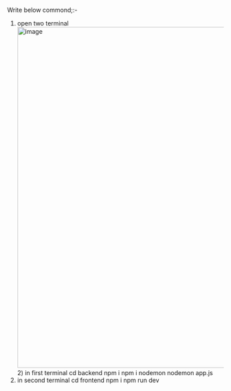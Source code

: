 Write below commond;:-
1) open two terminal
   <img width="791" alt="image" src="https://github.com/user-attachments/assets/07a1ea7d-2d79-44c5-b22b-f0fd6d8574d4">
   2) in first terminal 
      cd backend
      npm i
       npm i nodemon
      nodemon app.js
3) in second terminal
  cd frontend
npm i
npm run dev
 
